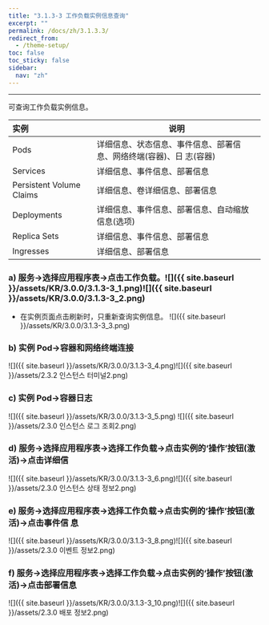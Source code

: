 ```yaml
---
title: "3.1.3-3 工作负载实例信息查询"
excerpt: ""
permalink: /docs/zh/3.1.3.3/
redirect_from:
  - /theme-setup/
toc: false
toc_sticky: false
sidebar:
  nav: "zh"
---
```


---
可查询工作负载实例信息。

| **实例** | **说明** |
| :--- | --- |
| Pods | 详细信息、状态信息、事件信息、部署信息、网络终端(容器)、日 志(容器) |
| Services | 详细信息、事件信息、部署信息 |
| Persistent Volume Claims | 详细信息、卷详细信息、部署信息 |
| Deployments | 详细信息、事件信息、部署信息、自动缩放信息(选项) |
| Replica Sets | 详细信息、事件信息、部署信息 |
| Ingresses | 详细信息、部署信息 |

### a\) 服务→选择应用程序表→点击工作负载。![]({{ site.baseurl }}/assets/KR/3.0.0/3.1.3-3_1.png)![]({{ site.baseurl }}/assets/KR/3.0.0/3.1.3-3_2.png)
* 在实例页面点击刷新时，只重新查询实例信息。
![]({{ site.baseurl }}/assets/KR/3.0.0/3.1.3-3_3.png)


### b\) 实例 Pod→容器和网络终端连接
![]({{ site.baseurl }}/assets/KR/3.0.0/3.1.3-3_4.png)![]({{ site.baseurl }}/assets/2.3.2 인스턴스 터미널2.png)

### c\) 实例 Pod→容器日志
![]({{ site.baseurl }}/assets/KR/3.0.0/3.1.3-3_5.png) ![]({{ site.baseurl }}/assets/2.3.0 인스턴스 로그 조회2.png)

### d\) 服务→选择应用程序表→选择工作负载→点击实例的‘操作’按钮(激活)→点击详细信
![]({{ site.baseurl }}/assets/KR/3.0.0/3.1.3-3_6.png)![]({{ site.baseurl }}/assets/2.3.0 인스턴스 상태 정보2.png)

### e\) 服务→选择应用程序表→选择工作负载→点击实例的‘操作’按钮(激活)→点击事件信 息
![]({{ site.baseurl }}/assets/KR/3.0.0/3.1.3-3_8.png)![]({{ site.baseurl }}/assets/2.3.0 이벤트 정보2.png)

### f\) 服务→选择应用程序表→选择工作负载→点击实例的‘操作’按钮(激活)→点击部署信息
![]({{ site.baseurl }}/assets/KR/3.0.0/3.1.3-3_10.png)![]({{ site.baseurl }}/assets/2.3.0 배포 정보2.png)
